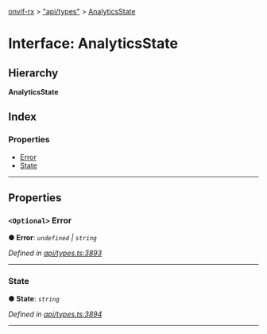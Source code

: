 [onvif-rx](../README.md) > ["api/types"](../modules/_api_types_.md) > [AnalyticsState](../interfaces/_api_types_.analyticsstate.md)

# Interface: AnalyticsState

## Hierarchy

**AnalyticsState**

## Index

### Properties

* [Error](_api_types_.analyticsstate.md#error)
* [State](_api_types_.analyticsstate.md#state)

---

## Properties

<a id="error"></a>

### `<Optional>` Error

**● Error**: *`undefined` \| `string`*

*Defined in [api/types.ts:3893](https://github.com/patrickmichalina/onvif-rx/blob/3ab1739/src/api/types.ts#L3893)*

___
<a id="state"></a>

###  State

**● State**: *`string`*

*Defined in [api/types.ts:3894](https://github.com/patrickmichalina/onvif-rx/blob/3ab1739/src/api/types.ts#L3894)*

___

